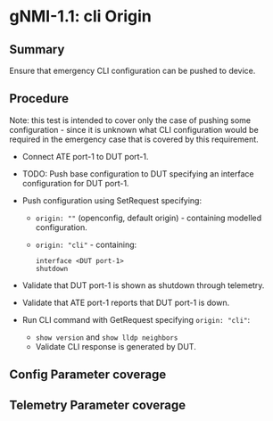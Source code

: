 # gNMI-1.1: cli Origin

## Summary

Ensure that emergency CLI configuration can be pushed to device.

## Procedure

Note: this test is intended to cover only the case of pushing some
configuration - since it is unknown what CLI configuration would be required in
the emergency case that is covered by this requirement.

*   Connect ATE port-1 to DUT port-1.
*   TODO: Push base configuration to DUT specifying an interface configuration
    for DUT port-1.
*   Push configuration using SetRequest specifying:

    *   `origin: ""` (openconfig, default origin) - containing modelled
        configuration.

    *   `origin: "cli"` - containing:

        ```
        interface <DUT port-1>
        shutdown
        ```

*   Validate that DUT port-1 is shown as shutdown through telemetry.

*   Validate that ATE port-1 reports that DUT port-1 is down.

*   Run CLI command with GetRequest specifying `origin: "cli"`:

    *   `show version` and `show lldp neighbors`
    *   Validate CLI response is generated by DUT.

## Config Parameter coverage

## Telemetry Parameter coverage
